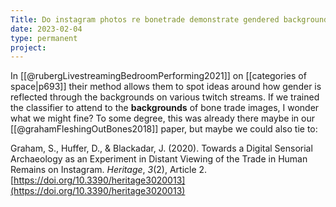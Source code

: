 ```yaml
---
Title: Do instagram photos re bonetrade demonstrate gendered background spaces?
date: 2023-02-04
type: permanent
project:
---
```


In [[@rubergLivestreamingBedroomPerforming2021]] on [[categories of space|p693]] their method allows them to spot ideas around how gender is reflected through the backgrounds on various twitch streams. If we trained the classifier to attend to the **backgrounds** of bone trade images, I wonder what we might fine? To some degree, this was already there maybe in our [[@grahamFleshingOutBones2018]] paper, but maybe we could also tie to:

Graham, S., Huffer, D., & Blackadar, J. (2020). Towards a Digital Sensorial Archaeology as an Experiment in Distant Viewing of the Trade in Human Remains on Instagram. _Heritage_, _3_(2), Article 2. [https://doi.org/10.3390/heritage3020013](https://doi.org/10.3390/heritage3020013)